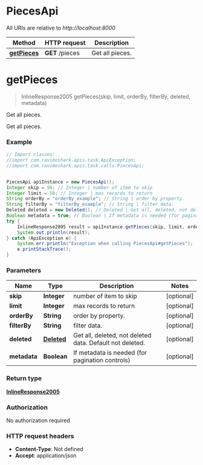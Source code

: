 # PiecesApi

All URIs are relative to *http://localhost:8000*

Method | HTTP request | Description
------------- | ------------- | -------------
[**getPieces**](PiecesApi.md#getPieces) | **GET** /pieces | Get all pieces.

<a name="getPieces"></a>
# **getPieces**
> InlineResponse2005 getPieces(skip, limit, orderBy, filterBy, deleted, metadata)

Get all pieces.

Get all pieces.

### Example
```java
// Import classes:
//import com.ravimoshark.apis.task.ApiException;
//import com.ravimoshark.apis.task.calls.PiecesApi;


PiecesApi apiInstance = new PiecesApi();
Integer skip = 56; // Integer | number of item to skip
Integer limit = 56; // Integer | max records to return
String orderBy = "orderBy_example"; // String | order by property.
String filterBy = "filterBy_example"; // String | filter data.
Deleted deleted = new Deleted(); // Deleted | Get all, deleted, not deleted data. Default not deleted.
Boolean metadata = true; // Boolean | If metadata is needed (for pagination controls)
try {
    InlineResponse2005 result = apiInstance.getPieces(skip, limit, orderBy, filterBy, deleted, metadata);
    System.out.println(result);
} catch (ApiException e) {
    System.err.println("Exception when calling PiecesApi#getPieces");
    e.printStackTrace();
}
```

### Parameters

Name | Type | Description  | Notes
------------- | ------------- | ------------- | -------------
 **skip** | **Integer**| number of item to skip | [optional]
 **limit** | **Integer**| max records to return | [optional]
 **orderBy** | **String**| order by property. | [optional]
 **filterBy** | **String**| filter data. | [optional]
 **deleted** | [**Deleted**](.md)| Get all, deleted, not deleted data. Default not deleted. | [optional]
 **metadata** | **Boolean**| If metadata is needed (for pagination controls) | [optional]

### Return type

[**InlineResponse2005**](InlineResponse2005.md)

### Authorization

No authorization required

### HTTP request headers

 - **Content-Type**: Not defined
 - **Accept**: application/json

